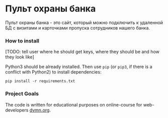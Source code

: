 # Пульт охраны банка

Пульт охраны банка - это сайт, который можно подключить к удаленной БД с визитами и карточками пропуска сотрудников нашего банка.

### How to install

[TODO: tell user where he should get keys, where they should be and how they look like]

Python3 should be already installed. 
Then use `pip` (or `pip3`, if there is a conflict with Python2) to install dependencies:
```
pip install -r requirements.txt
```

### Project Goals

The code is written for educational purposes on online-course for web-developers [dvmn.org](https://dvmn.org/).
